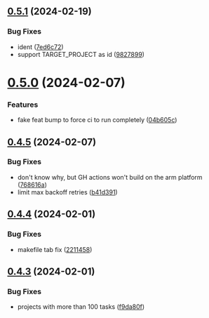 ## [0.5.1](https://github.com/iloveitaly/todoist-digest/compare/v0.5.0...v0.5.1) (2024-02-19)


### Bug Fixes

* ident ([7ed6c72](https://github.com/iloveitaly/todoist-digest/commit/7ed6c7233df238fdfbaed88ec3c290e05851c028))
* support TARGET_PROJECT as id ([9827899](https://github.com/iloveitaly/todoist-digest/commit/9827899ef3f087836b1b04e1c4a2550162131f54))



# [0.5.0](https://github.com/iloveitaly/todoist-digest/compare/v0.4.5...v0.5.0) (2024-02-07)


### Features

* fake feat bump to force ci to run completely ([04b605c](https://github.com/iloveitaly/todoist-digest/commit/04b605c0780da72dfb935ee2643643cffc42a195))



## [0.4.5](https://github.com/iloveitaly/todoist-digest/compare/v0.4.4...v0.4.5) (2024-02-07)


### Bug Fixes

* don't know why, but GH actions won't build on the arm platform ([768616a](https://github.com/iloveitaly/todoist-digest/commit/768616abb845bc8d5036891a8e789fca59b196d1))
* limit max backoff retries ([b41d391](https://github.com/iloveitaly/todoist-digest/commit/b41d391cbd995d3bd663afb26bff6f50609c5aaf))



## [0.4.4](https://github.com/iloveitaly/todoist-digest/compare/v0.4.3...v0.4.4) (2024-02-01)


### Bug Fixes

* makefile tab fix ([2211458](https://github.com/iloveitaly/todoist-digest/commit/2211458c056321c5ca8e7ab46f85e1d9f678c105))



## [0.4.3](https://github.com/iloveitaly/todoist-digest/compare/v0.4.2...v0.4.3) (2024-02-01)


### Bug Fixes

* projects with more than 100 tasks ([f9da80f](https://github.com/iloveitaly/todoist-digest/commit/f9da80ff4deeccbe8ea48322ac325d7f255e7699))



